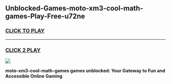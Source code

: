 
## Unblocked-Games-moto-xm3-cool-math-games-Play-Free-u72ne
<h3>
<a href="https://premium76.site?title=moto-xm3-cool-math-games&ref=21A">CLICK TO PLAY</a></h3>
<hr>

<h3>
<a href="https://premium76.site?title=moto-xm3-cool-math-games&ref=21A">CLICK 2 PLAY</a>
  
</h3>

<a href="https://premium76.site?title=moto-xm3-cool-math-games&ref=21A"><img src="https://clearcache.store/games.png"></a>


**moto-xm3-cool-math-games games unblocked: Your Gateway to Fun and Accessible Online Gaming**
